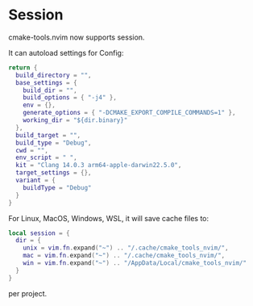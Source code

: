 # Session

cmake-tools.nvim now supports session.

It can autoload settings for Config:

```lua
return {
  build_directory = "",
  base_settings = {
    build_dir = "",
    build_options = { "-j4" },
    env = {},
    generate_options = { "-DCMAKE_EXPORT_COMPILE_COMMANDS=1" },
    working_dir = "${dir.binary}"
  },
  build_target = "",
  build_type = "Debug",
  cwd = "",
  env_script = " ",
  kit = "Clang 14.0.3 arm64-apple-darwin22.5.0",
  target_settings = {},
  variant = {
    buildType = "Debug"
  }
}
```

For Linux, MacOS, Windows, WSL, it will save cache files to:

```lua
local session = {
  dir = {
    unix = vim.fn.expand("~") .. "/.cache/cmake_tools_nvim/",
    mac = vim.fn.expand("~") .. "/.cache/cmake_tools_nvim/",
    win = vim.fn.expand("~") .. "/AppData/Local/cmake_tools_nvim/"
  }
}
```

per project.
